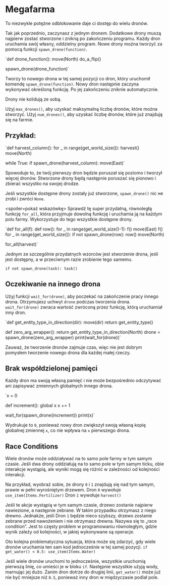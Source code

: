 # Megafarma
To niezwykle potężne odblokowanie daje ci dostęp do wielu dronów.

Tak jak poprzednio, zaczynasz z jednym dronem. Dodatkowe drony muszą najpierw zostać stworzone i znikną po zakończeniu programu.
Każdy dron uruchamia swój własny, oddzielny program. Nowe drony można tworzyć za pomocą funkcji `spawn_drone(function)`.

`def drone_function():
    move(North)
    do_a_flip()

spawn_drone(drone_function)`

Tworzy to nowego drona w tej samej pozycji co dron, który uruchomił komendę `spawn_drone(function)`. Nowy dron następnie zaczyna wykonywać określoną funkcję. Po jej zakończeniu zniknie automatycznie.

Drony nie kolidują ze sobą.

Użyj `max_drones()`, aby uzyskać maksymalną liczbę dronów, które można stworzyć.
Użyj `num_drones()`, aby uzyskać liczbę dronów, które już znajdują się na farmie.


## Przykład:
`def harvest_column():
    for _ in range(get_world_size()):
        harvest()
        move(North)

while True:
    if spawn_drone(harvest_column):
        move(East)`

Spowoduje to, że twój pierwszy dron będzie poruszał się poziomo i tworzył więcej dronów. Stworzone drony będą następnie poruszać się pionowo i zbierać wszystko na swojej drodze.

Jeśli wszystkie dostępne drony zostały już stworzone, `spawn_drone()` nic не zrobi i zwróci `None`.

<spoiler=pokaż wskazówkę> Sprawdź tę super przydatną, równoległą funkcję `for_all`, która przyjmuje dowolną funkcję i uruchamia ją na każdym polu farmy. Wykorzystuje do tego wszystkie dostępne drony.

`def for_all(f):
	def row():
		for _ in range(get_world_size()-1):
			f()
			move(East)
		f()
	for _ in range(get_world_size()):
		if not spawn_drone(row):
			row()
		move(North)

for_all(harvest)`

Jednym ze szczególnie przydatnych wzorców jest stworzenie drona, jeśli jest dostępny, a w przeciwnym razie zrobienie tego samemu.

`if not spawn_drone(task):
	task()`
</spoiler>

## Oczekiwanie na innego drona
Użyj funkcji `wait_for(drone)`, aby poczekać na zakończenie pracy innego drona. Otrzymujesz uchwyt `drone` podczas tworzenia drona.
`wait_for(drone)` zwraca wartość zwróconą przez funkcję, którą uruchamiał inny dron.

`def get_entity_type_in_direction(dir):
    move(dir)
    return get_entity_type()

def zero_arg_wrapper():
    return get_entity_type_in_direction(North)
drone = spawn_drone(zero_arg_wrapper)
print(wait_for(drone))`

Zauważ, że tworzenie dronów zajmuje czas, więc nie jest dobrym pomysłem tworzenie nowego drona dla każdej małej rzeczy.

## Brak współdzielonej pamięci
Każdy dron ma swoją własną pamięć i nie może bezpośrednio odczytywać ani zapisywać zmiennych globalnych innego drona.

`x = 0

def increment():
    global x
    x += 1

wait_for(spawn_drone(increment))
print(x)`

Wydrukuje to `0`, ponieważ nowy dron zwiększył swoją własną kopię globalnej zmiennej `x`, co nie wpływa na `x` pierwszego drona.

## Race Conditions
Wiele dronów może oddziaływać na to samo pole farmy w tym samym czasie. Jeśli dwa drony oddziałują na to samo pole w tym samym ticku, obie interakcje wystąpią, ale wyniki mogą się różnić w zależności od kolejności interakcji.

Na przykład, wyobraź sobie, że drony `0` i `1` znajdują się nad tym samym, prawie w pełni wyrośniętym drzewem.
Dron `0` wywołuje
`use_item(Items.Fertilizer)`
Dron `1` wywołuje
`harvest()`

Jeśli te akcje wystąpią w tym samym czasie, drzewo zostanie najpierw nawiezione, a następnie zebrane. W takim przypadku otrzymasz z niego drewno. Jednakże, jeśli Dron `1` będzie nieco szybszy, drzewo zostanie zebrane przed nawożeniem i nie otrzymasz drewna.
Nazywa się to „race condition”. Jest to częsty problem w programowaniu równoległym, gdzie wynik zależy od kolejności, w jakiej wykonywane są operacje.

Oto kolejna problematyczna sytuacja, która może się zdarzyć, gdy wiele dronów uruchamia ten sam kod jednocześnie w tej samej pozycji.
`if get_water() < 0.5:
    use_item(Items.Water)`

Jeśli wiele dronów uruchomi to jednocześnie, wszystkie uruchomią pierwszą linię, co umieści je w bloku `if`. Następnie wszystkie użyją wody, marnując jej dużo.
Zanim dron dotrze do drugiej linii, `get_water()` może już nie być mniejsze niż `0.5`, ponieważ inny dron w międzyczasie podlał pole.